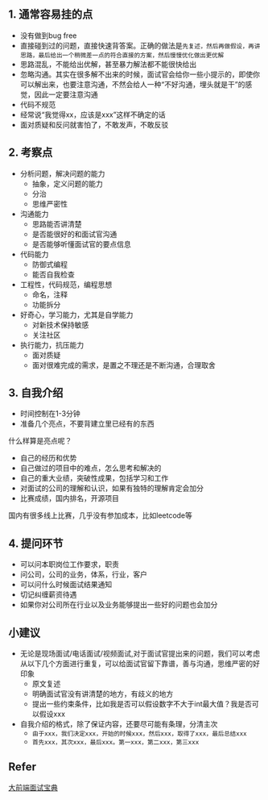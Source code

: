 ## 1. 通常容易挂的点

* 没有做到bug free
* 直接碰到过的问题，直接快速背答案。正确的做法是`先复述，然后再做假设，再讲思路，最后给出一个稍微差一点的符合直接的方案，然后慢慢优化做出更优解`
* 思路混乱，不能给出优解，甚至暴力解法都不能很快给出
* 忽略沟通。其实在很多解不出来的时候，面试官会给你一些小提示的，即使你可以解出来，也要注意沟通，不然会给人一种“不好沟通，埋头就是干”的感觉，因此一定要注意沟通
* 代码不规范
* 经常说“我觉得xx，应该是xxx”这样不确定的话
* 面对质疑和反问就害怕了，不敢发声，不敢反驳

## 2. 考察点

* 分析问题，解决问题的能力
    * 抽象，定义问题的能力
    * 分治
    * 思维严密性
* 沟通能力
    * 思路能否讲清楚
    * 是否能很好的和面试官沟通
    * 是否能够听懂面试官的要点信息
* 代码能力
    * 防御式编程
    * 能否自我检查
* 工程性，代码规范，编程思想
    * 命名，注释
    * 功能拆分
* 好奇心，学习能力，尤其是自学能力
    * 对新技术保持敏感
    * 关注社区
* 执行能力，抗压能力
    * 面对质疑
    * 面对很难完成的需求，是置之不理还是不断沟通，合理取舍

## 3. 自我介绍

* 时间控制在1-3分钟
* 准备几个亮点，不要背建立里已经有的东西

什么样算是亮点呢？

* 自己的经历和优势
* 自己做过的项目中的难点，怎么思考和解决的
* 自己的重大业绩，突破性成果，包括学习和工作
* 对面试的公司的理解和认识，如果有独特的理解肯定会加分
* 比赛成绩，国内排名，开源项目

国内有很多线上比赛，几乎没有参加成本，比如leetcode等

## 4. 提问环节

* 可以问本职岗位工作要求，职责
* 问公司，公司的业务，体系，行业，客户
* 可以问什么时候面试结果通知
* 切记纠缠薪资待遇
* 如果你对公司所在行业以及业务能够提出一些好的问题也会加分

## 小建议

* 无论是现场面试/电话面试/视频面试,对于面试官提出来的问题，我们可以考虑从以下几个方面进行重复，可以给面试官留下靠谱，善与沟通，思维严密的好印象
    * 原文复述
    * 明确面试官没有讲清楚的地方，有歧义的地方
    * 提出一些约束条件，比如我是否可以假设数字不大于int最大值？我是否可以假设xxx
* 自我介绍的格式，除了保证内容，还要尽可能有条理，分清主次
    * `由于xxx，我们决定xxx，开始的时候xxx，然后xxx，取得了xxx，最后总结xxx`
    * `首先xxx，其次xxx，最后xxx。第一xxx，第二xxx，第三xxx`

## Refer

[大前端面试宝典](https://lucifer.ren/fe-interview/)
    